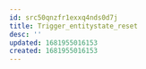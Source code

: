 ```yaml
---
id: src50qnzfr1exxq4nds0d7j
title: Trigger_entitystate_reset
desc: ''
updated: 1681955016153
created: 1681955016153
---
```

